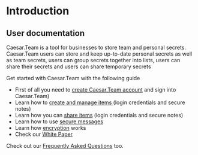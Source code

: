 # Introduction

## User documentation

Caesar.Team is a tool for businesses to store team and personal secrets. Caesar.Team users can store and keep up-to-date personal secrets as well as team secrets, users can group secrets together into lists, users can share their secrets and users can share temporary secrets

Get started with Caesar.Team with the following guide

* First of all you need to [create Caesar.Team account](https://github.com/caesar-team/docs/blob/master/user-documentation/create_account.md#create-caesarteam-account) and sign into Caesar.Team\) 
* Learn how to [create and manage items ](https://github.com/caesar-team/docs/blob/master/user-documentation/managing_items.md#how-to-manage-items)\(login credentials and secure notes\)
* Learn how you can [share items](https://github.com/caesar-team/docs/blob/master/user-documentation/sharing.md#how-to-share-items) \(login credentials and secure notes\)
* Learn how to use [secure messages](https://github.com/caesar-team/docs/blob/master/user-documentation/secure-messages.md#secure-messages)
* Learn how [encryption](https://github.com/caesar-team/docs/blob/master/user-documentation/encryption-technology.md#encryption-technology) works
* Check our [White Paper](white-paper.md)

Check out our [Frequently Asked Questions](https://github.com/caesar-team/docs/blob/master/faq.md) too.

